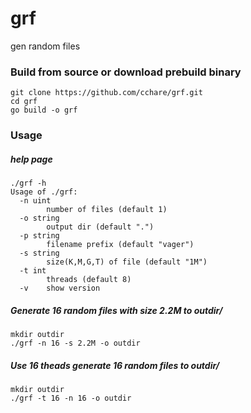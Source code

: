 # grf
gen random files

### Build from source or download prebuild binary
```
git clone https://github.com/cchare/grf.git
cd grf
go build -o grf
```

### Usage
##### help page
```
./grf -h
Usage of ./grf:
  -n uint
    	number of files (default 1)
  -o string
    	output dir (default ".")
  -p string
    	filename prefix (default "vager")
  -s string
    	size(K,M,G,T) of file (default "1M")
  -t int
    	threads (default 8)
  -v	show version
```

##### Generate 16 random files with size 2.2M to outdir/
```
mkdir outdir
./grf -n 16 -s 2.2M -o outdir
```

##### Use 16 theads generate 16 random files to outdir/
```
mkdir outdir
./grf -t 16 -n 16 -o outdir
```